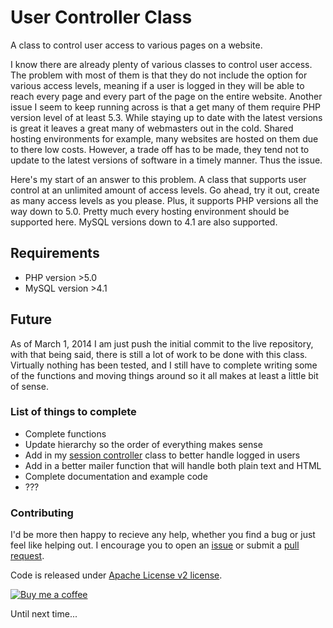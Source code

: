 User Controller Class
=====================

A class to control user access to various pages on a website.

I know there are already plenty of various classes to control user access.
The problem with most of them is that they do not include the option for 
various access levels, meaning if a user is logged in they will be able to
reach every page and every part of the page on the entire website. Another
issue I seem to keep running across is that a get many of them require PHP
version level of at least 5.3. While staying up to date with the latest 
versions is great it leaves a great many of webmasters out in the cold.
Shared hosting environments for example, many websites are hosted on them
due to there low costs. However, a trade off has to be made, they tend not to
update to the latest versions of software in a timely manner. Thus the issue.

Here's my start of an answer to this problem. A class that supports user 
control at an unlimited amount of access levels. Go ahead, try it out, create 
as many access levels as you please. Plus, it supports PHP versions all the 
way down to 5.0. Pretty much every hosting environment should be supported 
here. MySQL versions down to 4.1 are also supported.

## Requirements

 * PHP version >5.0
 * MySQL version >4.1

## Future

As of March 1, 2014 I am just push the initial commit to the live repository, 
with that being said, there is still a lot of work to be done with this class. 
Virtually nothing has been tested, and I still have to complete writing some 
of the functions and moving things around so it all makes at least a little 
bit of sense.

### List of things to complete
 * Complete functions
 * Update hierarchy so the order of everything makes sense
 * Add in my [session controller](https://github.com/bmcculley/session-controller) class to better handle logged in users
 * Add in a better mailer function that will handle both plain text and HTML
 * Complete documentation and example code
 * ???

### Contributing

I'd be more then happy to recieve any help, whether you find a bug or just feel like helping out. I encourage you to open an [issue](https://github.com/bmcculley/user_controller/issues) or submit a [pull request](https://github.com/bmcculley/user_controller/pulls).

Code is released under [Apache License v2 license](http://www.apache.org/licenses/LICENSE-2.0.html).

[![Buy me a coffee](http://i.imgur.com/qB510Gx.png "Buy me a coffee?")](https://www.paypal.com/cgi-bin/webscr?cmd=_s-xclick&hosted_button_id=WH8N24DEJKVCE)

Until next time...
